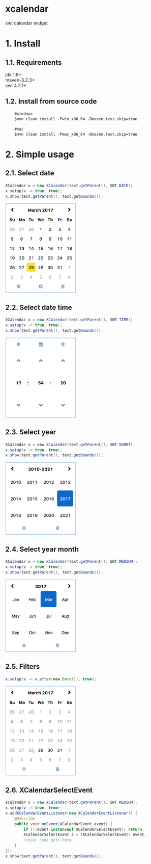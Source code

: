 # xcalendar  
swt calendar widget  

# 1. Install  
## 1.1. Requirements  
jdk 1.8+  
maven-3.2.3+  
swt 4.2.1+  

## 1.2. Install from source code  

``` 
    #windows
    $mvn clean install -Pwin_x86_64 -Dmaven.test.skip=true
    
    #mac
    $mvn clean install -Pmac_x86_64 -Dmaven.test.skip=true
```  

# 2. Simple usage  
## 2.1. Select date  

```java  
XCalendar x = new XCalendar(text.getParent(), SWT.DATE);
x.setup(v -> true, true);
x.show(text.getParent(), text.getBounds());
```

![date](./doc/date.png)  

## 2.2. Select date time  

```java  
XCalendar x = new XCalendar(text.getParent(), SWT.TIME);
x.setup(v -> true, true);
x.show(text.getParent(), text.getBounds());
```

![time](./doc/time.png)  

## 2.3. Select year  

```java  
XCalendar x = new XCalendar(text.getParent(), SWT.SHORT);
x.setup(v -> true, true);
x.show(text.getParent(), text.getBounds());
```

![year](./doc/year.png)  

## 2.4. Select year month

```java  
XCalendar x = new XCalendar(text.getParent(), SWT.MEDIUM);
x.setup(v -> true, true);
x.show(text.getParent(), text.getBounds());
```

![year_month](./doc/year_month.png)  

## 2.5. Filters

```java  
x.setup(v -> v.after(new Date()), true);
```

![disable](./doc/disable.png)  

## 2.6. XCalendarSelectEvent

```java  
XCalendar x = new XCalendar(text.getParent(), SWT.MEDIUM);
x.setup(v -> true, true);
x.addXCalendarEventListener(new XCalendarEventListener() {
    @Override
    public void onEvent(XCalendarEvent event) {
        if (!(event instanceof XCalendarSelectEvent)) return;
        XCalendarSelectEvent s = (XCalendarSelectEvent) event;
        //your code gots here.            
    }
});
x.show(text.getParent(), text.getBounds());
```